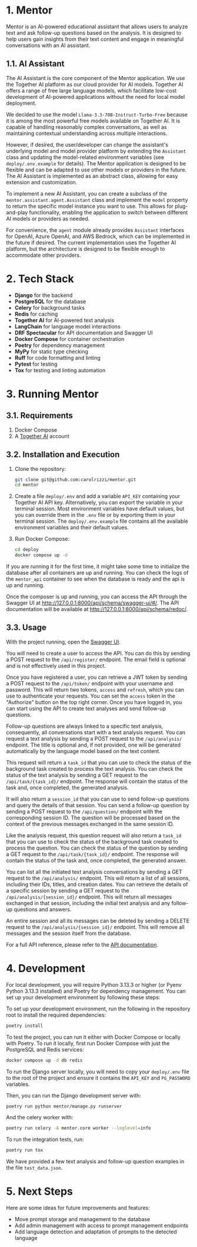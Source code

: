 
# 1. Mentor

Mentor is an AI-powered educational assistant that allows users to analyze text and ask follow-up questions based on the analysis. It is designed to help users gain insights from their text content and engage in meaningful conversations with an AI assistant.

## 1.1. AI Assistant

The AI Assistant is the core component of the Mentor application. We use the Together AI platform as our cloud provider for AI models. Together AI offers a range of free large language models, which facilitate low-cost development of AI-powered applications without the need for local model deployment.

We decided to use the model `Llama-3.3-70B-Instruct-Turbo-Free` because it is among the most powerful free models available on Together AI. It is capable of handling reasonably complex conversations, as well as maintaining contextual understanding across multiple interactions.

However, if desired, the user/developer can change the assistant's underlying model and model provider platform by extending the `Assistant` class and updating the model-related environment variables (see `deploy/.env.example` for details). The Mentor application is designed to be flexible and can be adapted to use other models or providers in the future. The AI Assistant is implemented as an abstract class, allowing for easy extension and customization.

To implement a new AI Assistant, you can create a subclass of the `mentor.assistant.agent.Assistant` class and implement the `model` property to return the specific model instance you want to use. This allows for plug-and-play functionality, enabling the application to switch between different AI models or providers as needed.

For convenience, the `agent` module already provides `Assistant` interfaces for OpenAI, Azure OpenAI, and AWS Bedrock, which can be implemented in the future if desired. The current implementation uses the Together AI platform, but the architecture is designed to be flexible enough to accommodate other providers.

# 2. Tech Stack

- **Django** for the backend
- **PostgreSQL** for the database
- **Celery** for background tasks
- **Redis** for caching
- **Together AI** for AI-powered text analysis
- **LangChain** for language model interactions
- **DRF Spectacular** for API documentation and Swagger UI
- **Docker Compose** for container orchestration
- **Poetry** for dependency management
- **MyPy** for static type checking
- **Ruff** for code formatting and linting
- **Pytest** for testing
- **Tox** for testing and linting automation

# 3. Running Mentor

## 3.1. Requirements

1. Docker Compose
1. A [Together AI](https://www.together.ai/) account

## 3.2. Installation and Execution

1. Clone the repository:
   ```bash
   git clone git@github.com:carolrizzi/mentor.git
   cd mentor
   ```

1. Create a file `deploy/.env` and add a variable `API_KEY` containing your Together AI API key. Alternatively, you can export the variable in your terminal session. Most environment variables have default values, but you can override them in the `.env` file or by exporting them in your terminal session. The `deploy/.env.example` file contains all the available environment variables and their default values.

1. Run Docker Compose:
   ```bash
   cd deploy
   docker compose up -d
   ```

If you are running it for the first time, it might take some time to initialize the database after all containers are up and running. You can check the logs of the `mentor_api` container to see when the database is ready and the api is up and running.

Once the composer is up and running, you can access the API through the Swagger UI at http://127.0.0.1:8000/api/schema/swagger-ui/#/. The API documentation will be available at http://127.0.0.1:8000/api/schema/redoc/.

## 3.3. Usage

With the project running, open the [Swagger UI](http://127.0.0.1:8000/api/schema/swagger-ui/#/).

You will need to create a user to access the API. You can do this by sending a POST request to the `/api/register/` endpoint. The email field is optional and is not effectively used in this project.

Once you have registered a user, you can retrieve a JWT token by sending a POST request to the `/api/token/` endpoint with your username and password. This will return two tokens, `access` and `refresh`, which you can use to authenticate your requests. You can set the `access` token in the "Authorize" button on the top right corner. Once you have logged in, you can start using the API to create text analyses and send follow-up questions.

Follow-up questions are always linked to a specific text analysis, consequently, all conversations start with a text analysis request. You can request a text analysis by sending a POST request to the `/api/analysis/` endpoint. The title is optional and, if not provided, one will be generated automatically by the language model based on the text content.

This request will return a `task_id` that you can use to check the status of the background task created to process the text analysis. You can check the status of the text analysis by sending a GET request to the `/api/task/{task_id}/` endpoint. The response will contain the status of the task and, once completed, the generated analysis.

It will also return a `session_id` that you can use to send follow-up questions and query the details of that session. You can send a follow-up question by sending a POST request to the `/api/question/` endpoint with the corresponding session ID. The question will be processed based on the context of the previous messages exchanged in the same session ID.

Like the analysis request, this question request will also return a `task_id` that you can use to check the status of the background task created to process the question. You can check the status of the question by sending a GET request to the `/api/task/{task_id}/` endpoint. The response will contain the status of the task and, once completed, the generated answer.

You can list all the initiated text analysis conversations by sending a GET request to the `/api/analysis/` endpoint. This will return a list of all sessions, including their IDs, titles, and creation dates. You can retrieve the details of a specific session by sending a GET request to the `/api/analysis/{session_id}/` endpoint. This will return all messages exchanged in that session, including the initial text analysis and any follow-up questions and answers.

An entire session and all its messages can be deleted by sending a DELETE request to the `/api/analysis/{session_id}/` endpoint. This will remove all messages and the session itself from the database.

For a full API reference, please refer to the [API documentation](http://127.0.0.1:8000/api/schema/redoc/).

# 4. Development

For local development, you will require Python 3.13.3 or higher (or Pyenv Python 3.13.3 installed) and Poetry for dependency management. You can set up your development environment by following these steps:

To set up your development environment, run the following in the repository root to install the required dependencies:
```bash
poetry install
```

To test the project, you can run it either with Docker Compose or locally with Poetry. To run it locally, first run Docker Compose with just the PostgreSQL and Redis services:
```bash
docker compose up -d db redis
```

To run the Django server locally, you will need to copy your `deploy/.env` file to the root of the project and ensure it contains the `API_KEY` and `PG_PASSWORD` variables. 

Then, you can run the Django development server with:
```bash
poetry run python mentor/manage.py runserver
```

And the celery worker with:
```bash
poetry run celery -A mentor.core worker --loglevel=info
```

To run the integration tests, run:
```bash
poetry run tox
```

We have provided a few text analysis and follow-up question examples in the file `test_data.json`.

# 5. Next Steps

Here are some ideas for future improvements and features:

- Move prompt storage and management to the database
- Add admin management with access to prompt management endpoints
- Add language detection and adaptation of prompts to the detected language


